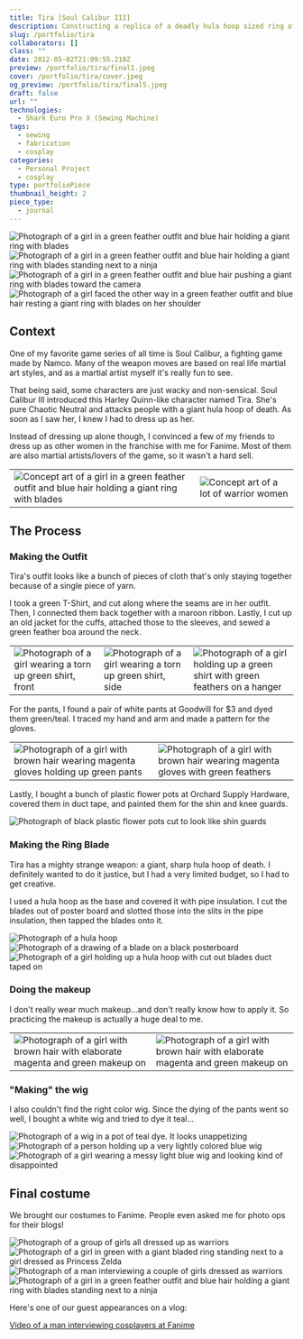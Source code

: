```yaml
---
title: Tira [Soul Calibur III]
description: Constructing a replica of a deadly hula hoop sized ring of blades and a feathery costume on a budget.
slug: /portfolio/tira
collaborators: []
class: ""
date: 2012-05-02T21:09:55.210Z
preview: /portfolio/tira/final1.jpeg
cover: /portfolio/tira/cover.jpeg
og_preview: /portfolio/tira/final5.jpeg
draft: false
url: ""
technologies:
  - Shark Euro Pro X (Sewing Machine)
tags:
  - sewing
  - fabrication
  - cosplay
categories:
  - Personal Project
  - cosplay
type: portfolioPiece
thumbnail_height: 2
piece_type:
  - journal
---
```


![Photograph of a girl in a green feather outfit and blue hair holding a giant ring with blades](/portfolio/tira/final1.jpeg)
![Photograph of a girl in a green feather outfit and blue hair holding a giant ring with blades standing next to a ninja](/portfolio/tira/final4.jpeg)
![Photograph of a girl in a green feather outfit and blue hair pushing a giant ring with blades toward the camera](/portfolio/tira/final5.jpeg)
![Photograph of a girl faced the other way in a green feather outfit and blue hair resting a giant ring with blades on her shoulder](/portfolio/tira/final2.jpeg)


## Context

One of my favorite game series of all time is Soul Calibur, a fighting game made by Namco. Many of the weapon moves are based on real life martial art styles, and as a martial artist myself it's really fun to see.

That being said, some characters are just wacky and non-sensical. Soul Calibur III introduced this Harley Quinn-like character named Tira. She's pure Chaotic Neutral and attacks people with a giant hula hoop of death. As soon as I saw her, I knew I had to dress up as her.

Instead of dressing up alone though, I convinced a few of my friends to dress up as other women in the franchise with me for Fanime. Most of them are also martial artists/lovers of the game, so it wasn't a hard sell.

| | |
| -- | -- |
| ![Concept art of a girl in a green feather outfit and blue hair holding a giant ring with blades](/portfolio/tira/concept.jpeg) | ![Concept art of a lot of warrior women](/portfolio/tira/scgirls.jpeg) |

## The Process

### Making the Outfit

Tira's outfit looks like a bunch of pieces of cloth that's only staying together because of a single piece of yarn.

I took a green T-Shirt, and cut along where the seams are in her outfit. Then, I connected them back together with a maroon ribbon. Lastly, I cut up an old jacket for the cuffs, attached those to the sleeves, and sewed a green feather boa around the neck.

| | | |
| -- | -- | -- |
| ![Photograph of a girl wearing a torn up green shirt, front](/portfolio/tira/progress1.jpeg) | ![Photograph of a girl wearing a torn up green shirt, side](/portfolio/tira/progress2.jpeg) | ![Photograph of a girl holding up a green shirt with green feathers on a hanger](/portfolio/tira/progress3.jpeg) |

For the pants, I found a pair of white pants at Goodwill for $3 and dyed them green/teal. I traced my hand and arm and made a pattern for the gloves.

| | |
| -- | -- |
| ![Photograph of a girl with brown hair wearing magenta gloves holding up green pants](/portfolio/tira/pants1.jpeg) | ![Photograph of a girl with brown hair wearing magenta gloves with green feathers](/portfolio/tira/pants2.jpeg) |

Lastly, I bought a bunch of plastic flower pots at Orchard Supply Hardware, covered them in duct tape, and painted them for the shin and knee guards.

![Photograph of black plastic flower pots cut to look like shin guards](/portfolio/tira/shins.jpeg)

### Making the Ring Blade

Tira has a mighty strange weapon: a giant, sharp hula hoop of death. I definitely wanted to do it justice, but I had a very limited budget, so I had to get creative.

I used a hula hoop as the base and covered it with pipe insulation. I cut the blades out of poster board and slotted those into the slits in the pipe insulation, then tapped the blades onto it.

![Photograph of a hula hoop](/portfolio/tira/ring1.jpeg)
![Photograph of a drawing of a blade on a black posterboard](/portfolio/tira/ring2.jpeg)
![Photograph of a girl holding up a hula hoop with cut out blades duct taped on](/portfolio/tira/ring3.jpeg)

### Doing the makeup

I don't really wear much makeup...and don't really know how to apply it. So practicing the makeup is actually a huge deal to me.

| | |
| -- | -- |
| ![Photograph of a girl with brown hair with elaborate magenta and green makeup on](/portfolio/tira/makeup1.jpeg) | ![Photograph of a girl with brown hair with elaborate magenta and green makeup on](/portfolio/tira/makeup2.jpeg) |

### "Making" the wig
I also couldn't find the right color wig. Since the dying of the pants went so well, I bought a white wig and tried to dye it teal...

![Photograph of a wig in a pot of teal dye. It looks unappetizing](/portfolio/tira/dye1.jpeg)
![Photograph of a person holding up a very lightly colored blue wig](/portfolio/tira/dye2.jpeg)
![Photograph of a girl wearing a messy light blue wig and looking kind of disappointed](/portfolio/tira/dye3.jpeg)

## Final costume

We brought our costumes to Fanime. People even asked me for photo ops for their blogs!

![Photograph of a group of girls all dressed up as warriors](/portfolio/tira/group.jpeg)
![Photograph of a girl in green with a giant bladed ring standing next to a girl dressed as Princess Zelda](/portfolio/tira/final3.jpeg)
![Photograph of a man interviewing a couple of girls dressed as warriors](/portfolio/tira/vinnie.jpg)
![Photograph of a girl in a green feather outfit and blue hair holding a giant ring with blades standing next to a ninja](/portfolio/tira/final4.jpeg)

Here's one of our guest appearances on a vlog:

[Video of a man interviewing cosplayers at Fanime](https://www.youtube.com/embed/jqpM_-RoNwU?start=104)